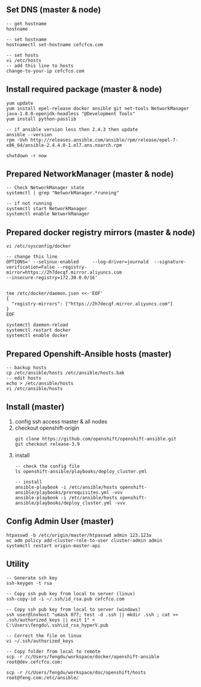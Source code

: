 
## Set DNS (master & node)
```
-- get hostname
hostname

-- set hostname
hostnamectl set-hostname cefcfco.com

-- set hosts
vi /etc/hosts
-- add this line to hosts
change-to-your-ip cefcfco.com
```

## Install required package (master & node)
```
yum update
yum install epel-release docker ansible git net-tools NetworkManager java-1.8.0-openjdk-headless "@Development Tools"
yum install python-passlib

-- if ansible version less then 2.4.3 then update
ansible --version
rpm -Uvh http://releases.ansible.com/ansible/rpm/release/epel-7-x86_64/ansible-2.4.4.0-1.el7.ans.noarch.rpm

shutdown -r now
```

## Prepared NetworkManager (master & node)
```
-- Check NetworkManager state
systemctl | grep "NetworkManager.*running"

-- if not running
systemctl start NetworkManager
systemctl enable NetworkManager
```

## Prepared docker registry mirrors (master & node)
```
vi /etc/sysconfig/docker

-- change this line 
OPTIONS=' --selinux-enabled     --log-driver=journald  --signature-verification=False --registry-mirror=https://2h7decqf.mirror.aliyuncs.com
--insecure-registry=172.30.0.0/16'


tee /etc/docker/daemon.json <<-'EOF'
{
  "registry-mirrors": ["https://2h7decqf.mirror.aliyuncs.com"]
}
EOF

systemctl daemon-reload
systemctl restart docker
systemctl enable docker
```

## Prepared Openshift-Ansible hosts (master)
```
-- backup hosts
cp /etc/ansible/hosts /etc/ansible/hosts.bak
-- edit hosts
echo > /etc/ansible/hosts
vi /etc/ansible/hosts
```

## Install (master)
1. config ssh access master & all nodes
2. checkout openshift-origin
    ```
    git clone https://github.com/openshift/openshift-ansible.git
    git checkout release-3.9

    ```
3. install
    ```
    -- check the config file
    ls openshift-ansible/playbooks/deploy_cluster.yml

    -- install
    ansible-playbook -i /etc/ansible/hosts openshift-ansible/playbooks/prerequisites.yml -vvv
    ansible-playbook -i /etc/ansible/hosts openshift-ansible/playbooks/deploy_cluster.yml -vvv
    ```


## Config Admin User (master)
```
htpasswd -b /etc/origin/master/htpasswd admin 123.123a
oc adm policy add-cluster-role-to-user cluster-admin admin
systemctl restart origin-master-api
```

## Utility
```
-- Generate ssh key
ssh-keygen -t rsa

-- Copy ssh pub key from local to server (linux)
ssh-copy-id -i ~/.ssh/id_rsa.pub cefcfco.com

-- Copy ssh pub key from local to server (windows)
ssh user@lnxhost "umask 077; test -d .ssh || mkdir .ssh ; cat >> .ssh/authorized_keys || exit 1" < C:\Users\fengdu\.ssh\id_rsa_hyperV.pub

-- Correct the file on linux
vi ~/.ssh/authorized_keys

```

```
-- Copy folder from local to remote
scp -r /c/Users/fengdu/workspace/docker/openshift-ansible root@dev.cefcfco.com:

scp -r /c/Users/fengdu/workspace/doc/openshift/hosts root@feng.com:/etc/ansible/
```
